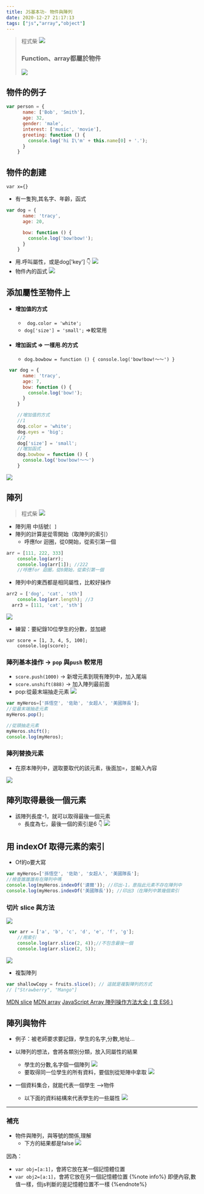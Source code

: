 ```yaml
---
title: JS基本功- 物件與陣列
date: 2020-12-27 21:17:13
tags: ["js","array","object"]
---
```

>程式柴
>![](https://i.imgur.com/44kqCRM.png)
> ### Function、array都屬於物件
>![](https://i.imgur.com/1bYo7eM.png)

##  物件的例子
```javascript
var person = {
      name: ['Bob', 'Smith'],
      age: 32,
      gender: 'male',
      interest: ['music', 'movie'],
      greeting: function () {
        console.log('hi I\'m' + this.name[0] + '.');
      }
    }
```
## 物件的創建
`var x={}`
* 有一隻狗,其名字、年齡，函式
```javascript
var dog = {
      name: 'tracy',
      age: 20,

      bow: function () {
        console.log('bow!bow!');
      }
    }
```
* 用.呼叫屬性，或是dog['key'] :point_down: 
![](https://i.imgur.com/OgrYwjF.png)
* 物件內的函式
![](https://i.imgur.com/jOWuwxQ.png)

## 添加屬性至物件上
* #### 增加值的方式
    * ` dog.color = 'white';`
    * `dog['size'] = 'small';` =>較常用
* #### 增加函式 => 一樣用.的方式
    * `dog.bowbow = function () {
      console.log('bow!bow!～～') }`

```javascript
 var dog = {
      name: 'tracy',
      age: 7,
      bow: function () {
        console.log('bow!');
      }
    }

    //增加值的方式
    //1
    dog.color = 'white';
    dog.eyes = 'big';
    //2
    dog['size'] = 'small';
    //增加函式
    dog.bowbow = function () {
      console.log('bow!bow!～～')
    }
```

![](https://i.imgur.com/4qqgZRy.png)




## 陣列
>程式柴
>![](https://i.imgur.com/FdH3fty.png)
* 陣列用 中括號` [ ] `
* 陣列的計算是從零開始（取陣列的索引）
    * 呼應for 迴圈，從0開始，從索引第一個
```javascript
arr = [111, 222, 333]
    console.log(arr);
    console.log(arr[1]); //222
    //呼應for 迴圈，從0開始，從索引第一個
```
* 陣列中的東西都是相同屬性，比較好操作
```javascript
arr2 = ['dog', 'cat', 'sth']
    console.log(arr.length); //3
  arr3 = [111, 'cat', 'sth']
```
![](https://i.imgur.com/2WztSsO.png)

* 練習：要紀錄10位學生的分數，並加總
```javascript=
var score = [1, 3, 4, 5, 100];
    console.log(score);
```
### 陣列基本操作 -> `pop` 與`push` 較常用
* `score.push(1000)` -> 新增元素到現有陣列中，加入尾端
* `score.unshift(888)` -> 加入陣列最前面
* pop:從最末端抽走元素
 ![](https://i.imgur.com/e55Oxbz.png)

```javascript
var myHeros=['孫悟空', '佐助', '女超人', '美國隊長'];
//從最末端抽走元素
myHeros.pop();

//從頭抽走元素
myHeros.shift();
console.log(myHeros);
```


### 陣列替換元素

* 在原本陣列中，選取要取代的該元素，後面加=，並輸入內容

![](https://i.imgur.com/gnVybmt.png)

## 陣列取得最後一個元素
* 該陣列長度-1，就可以取得最後一個元素
    * 長度為七，最後一個的索引是6 :point_down: 
![](https://i.imgur.com/Ytlzihy.png)

##  用 indexOf 取得元素的索引

* Of的o要大寫

```javascript
var myHeros=['孫悟空', '佐助', '女超人', '美國隊長'];
//檢查誰誰誰有在陣列中嗎
console.log(myHeros.indexOf('達爾')); //印出-1，意指此元素不存在陣列中
console.log(myHeros.indexOf('美國隊長')); //印出3（在陣列中第幾個索引
```

### 切片 slice 與方法

![](https://i.imgur.com/h3ltQ3Q.png)

```javascript
 var arr = ['a', 'b', 'c', 'd', 'e', 'f', 'g'];
    //用索引
    console.log(arr.slice(2, 4));//不包含最後一個
    console.log(arr.slice(2, 5));
```
![](https://i.imgur.com/bzKmwQi.png)

* 複製陣列
```javascript
var shallowCopy = fruits.slice(); // 這就是複製陣列的方式
// ["Strawberry", "Mango"]
```

[MDN slice](https://developer.mozilla.org/en-US/docs/Web/JavaScript/Reference/Global_Objects/Array/slice)
[MDN array](https://developer.mozilla.org/zh-TW/docs/Web/JavaScript/Reference/Global_Objects/Array)
[JavaScript Array 陣列操作方法大全 ( 含 ES6 )](https://www.oxxostudio.tw/articles/201908/js-array.html)


## 陣列與物件
* 例子：被老師要求要記錄，學生的名字,分數,地址...
* 以陣列的想法，會將各類別分類，放入同屬性的結果
    * 學生的分數,名字個一個陣列
 ![](https://i.imgur.com/6DP47iL.png)
    * 要取得同一位學生的所有資料，要個別從矩陣中拿取
![](https://i.imgur.com/5q4VitE.png)

* 一個資料集合，就能代表一個學生 -->物件
    * 以下面的資料結構來代表學生的一些屬性
![](https://i.imgur.com/Gk5T01w.png)
---
### 補充 
* 物件與陣列，與等號的關係,理解
    * 下方的結果都是false
![](https://i.imgur.com/6L0AI2n.png)

因為：
* `var obj=[a:1]`，會將它放在某一個記憶體位置
* `var obj2=[a:1]`，會將它放在另一個記憶體位置
{%note info%}
即便內容,數值一樣，但js判斷的是記憶體位置不一樣
{%endnote%}

